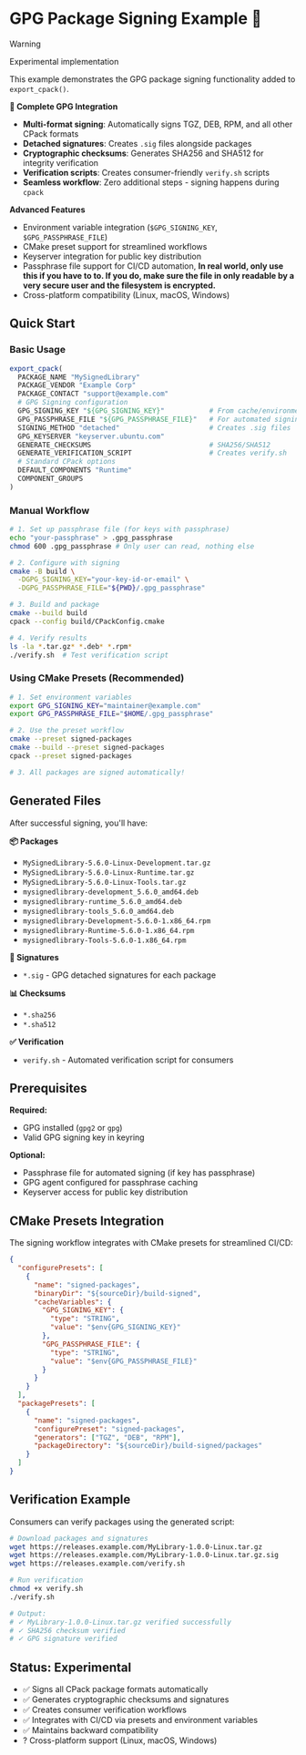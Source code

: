# GPG Package Signing Example 🔐

> [!WARNING]
> Experimental implementation

This example demonstrates the GPG package signing functionality added to `export_cpack()`.

**🎯 Complete GPG Integration**
- **Multi-format signing**: Automatically signs TGZ, DEB, RPM, and all other CPack formats
- **Detached signatures**: Creates `.sig` files alongside packages
- **Cryptographic checksums**: Generates SHA256 and SHA512 for integrity verification
- **Verification scripts**: Creates consumer-friendly `verify.sh` scripts
- **Seamless workflow**: Zero additional steps - signing happens during `cpack`

**Advanced Features**
- Environment variable integration (`$GPG_SIGNING_KEY`, `$GPG_PASSPHRASE_FILE`)
- CMake preset support for streamlined workflows
- Keyserver integration for public key distribution
- Passphrase file support for CI/CD automation, **In real world, only use this if you have to to. If you do, make sure the file in only readable by a very secure user and the filesystem is encrypted.**
- Cross-platform compatibility (Linux, macOS, Windows)

## Quick Start

### Basic Usage
```cmake
export_cpack(
  PACKAGE_NAME "MySignedLibrary"
  PACKAGE_VENDOR "Example Corp" 
  PACKAGE_CONTACT "support@example.com"
  # GPG Signing configuration
  GPG_SIGNING_KEY "${GPG_SIGNING_KEY}"           # From cache/environment
  GPG_PASSPHRASE_FILE "${GPG_PASSPHRASE_FILE}"   # For automated signing
  SIGNING_METHOD "detached"                      # Creates .sig files
  GPG_KEYSERVER "keyserver.ubuntu.com"
  GENERATE_CHECKSUMS                             # SHA256/SHA512
  GENERATE_VERIFICATION_SCRIPT                   # Creates verify.sh
  # Standard CPack options
  DEFAULT_COMPONENTS "Runtime"
  COMPONENT_GROUPS
)
```

### Manual Workflow
```bash
# 1. Set up passphrase file (for keys with passphrase)
echo "your-passphrase" > .gpg_passphrase
chmod 600 .gpg_passphrase # Only user can read, nothing else

# 2. Configure with signing
cmake -B build \
  -DGPG_SIGNING_KEY="your-key-id-or-email" \
  -DGPG_PASSPHRASE_FILE="${PWD}/.gpg_passphrase"

# 3. Build and package
cmake --build build
cpack --config build/CPackConfig.cmake

# 4. Verify results
ls -la *.tar.gz* *.deb* *.rpm*
./verify.sh  # Test verification script
```

### Using CMake Presets (Recommended)
```bash
# 1. Set environment variables
export GPG_SIGNING_KEY="maintainer@example.com"
export GPG_PASSPHRASE_FILE="$HOME/.gpg_passphrase"

# 2. Use the preset workflow
cmake --preset signed-packages
cmake --build --preset signed-packages
cpack --preset signed-packages

# 3. All packages are signed automatically!
```

## Generated Files

After successful signing, you'll have:

**📦 Packages**
- `MySignedLibrary-5.6.0-Linux-Development.tar.gz`
- `MySignedLibrary-5.6.0-Linux-Runtime.tar.gz` 
- `MySignedLibrary-5.6.0-Linux-Tools.tar.gz`
- `mysignedlibrary-development_5.6.0_amd64.deb`
- `mysignedlibrary-runtime_5.6.0_amd64.deb`
- `mysignedlibrary-tools_5.6.0_amd64.deb`
- `mysignedlibrary-Development-5.6.0-1.x86_64.rpm`
- `mysignedlibrary-Runtime-5.6.0-1.x86_64.rpm` 
- `mysignedlibrary-Tools-5.6.0-1.x86_64.rpm`

**🔐 Signatures**  
- `*.sig` - GPG detached signatures for each package

**📊 Checksums**
- `*.sha256`
- `*.sha512`

**✅ Verification**
- `verify.sh` - Automated verification script for consumers

## Prerequisites

**Required:**
- GPG installed (`gpg2` or `gpg`)
- Valid GPG signing key in keyring

**Optional:**
- Passphrase file for automated signing (if key has passphrase)
- GPG agent configured for passphrase caching
- Keyserver access for public key distribution

## CMake Presets Integration

The signing workflow integrates with CMake presets for streamlined CI/CD:

```json
{
  "configurePresets": [
    {
      "name": "signed-packages",
      "binaryDir": "${sourceDir}/build-signed", 
      "cacheVariables": {
        "GPG_SIGNING_KEY": {
          "type": "STRING",
          "value": "$env{GPG_SIGNING_KEY}"
        },
        "GPG_PASSPHRASE_FILE": {
          "type": "STRING", 
          "value": "$env{GPG_PASSPHRASE_FILE}"
        }
      }
    }
  ],
  "packagePresets": [
    {
      "name": "signed-packages",
      "configurePreset": "signed-packages",
      "generators": ["TGZ", "DEB", "RPM"],
      "packageDirectory": "${sourceDir}/build-signed/packages"
    }
  ]
}
```

## Verification Example

Consumers can verify packages using the generated script:

```bash
# Download packages and signatures
wget https://releases.example.com/MyLibrary-1.0.0-Linux.tar.gz
wget https://releases.example.com/MyLibrary-1.0.0-Linux.tar.gz.sig
wget https://releases.example.com/verify.sh

# Run verification
chmod +x verify.sh
./verify.sh

# Output:
# ✓ MyLibrary-1.0.0-Linux.tar.gz verified successfully
# ✓ SHA256 checksum verified
# ✓ GPG signature verified
```

## Status: Experimental

- ✅ Signs all CPack package formats automatically
- ✅ Generates cryptographic checksums and signatures
- ✅ Creates consumer verification workflows
- ✅ Integrates with CI/CD via presets and environment variables
- ✅ Maintains backward compatibility
- ? Cross-platform support (Linux, macOS, Windows)
